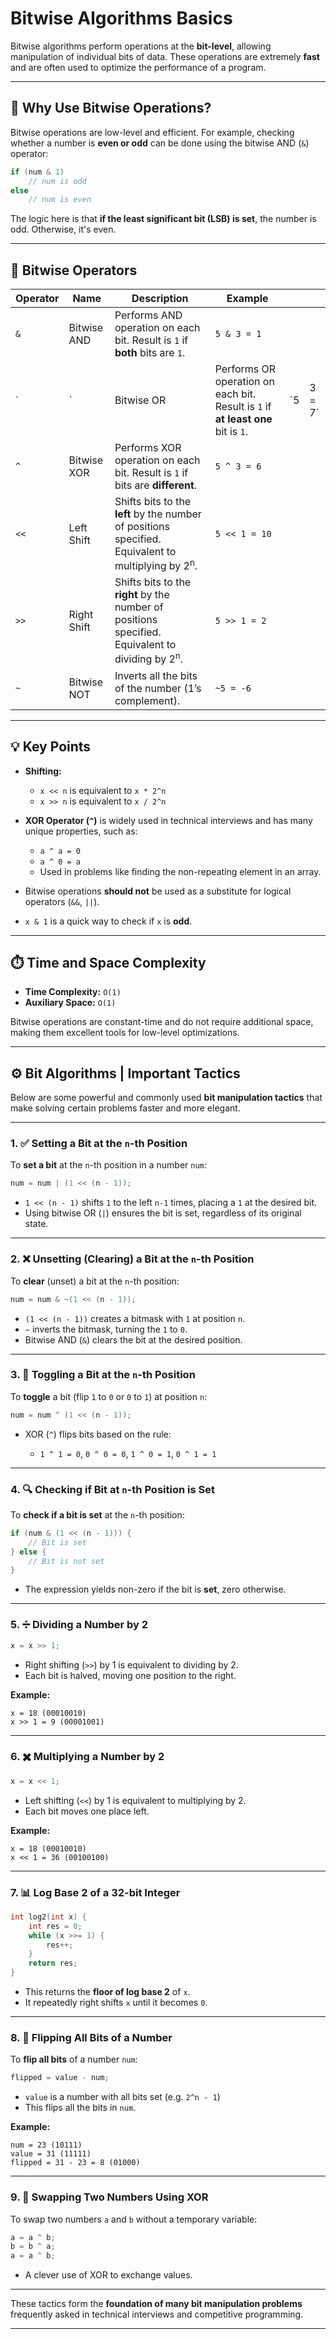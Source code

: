 # Bitwise Algorithms Basics

Bitwise algorithms perform operations at the **bit-level**, allowing manipulation of individual bits of data. These operations are extremely **fast** and are often used to optimize the performance of a program.

---

## 📌 Why Use Bitwise Operations?

Bitwise operations are low-level and efficient. For example, checking whether a number is **even or odd** can be done using the bitwise AND (`&`) operator:

```cpp
if (num & 1)
    // num is odd
else
    // num is even
```

The logic here is that **if the least significant bit (LSB) is set**, the number is odd. Otherwise, it's even.

---

## 🔧 Bitwise Operators

| Operator | Name        | Description                                                                                                   | Example                                                                          |     |         |
| -------- | ----------- | ------------------------------------------------------------------------------------------------------------- | -------------------------------------------------------------------------------- | --- | ------- |
| `&`      | Bitwise AND | Performs AND operation on each bit. Result is `1` if **both** bits are `1`.                                   | `5 & 3 = 1`                                                                      |     |         |
| \`       | \`          | Bitwise OR                                                                                                    | Performs OR operation on each bit. Result is `1` if **at least one** bit is `1`. | \`5 | 3 = 7\` |
| `^`      | Bitwise XOR | Performs XOR operation on each bit. Result is `1` if bits are **different**.                                  | `5 ^ 3 = 6`                                                                      |     |         |
| `<<`     | Left Shift  | Shifts bits to the **left** by the number of positions specified. Equivalent to multiplying by 2<sup>n</sup>. | `5 << 1 = 10`                                                                    |     |         |
| `>>`     | Right Shift | Shifts bits to the **right** by the number of positions specified. Equivalent to dividing by 2<sup>n</sup>.   | `5 >> 1 = 2`                                                                     |     |         |
| `~`      | Bitwise NOT | Inverts all the bits of the number (1’s complement).                                                          | `~5 = -6`                                                                        |     |         |

---

## 💡 Key Points

* **Shifting:**

  * `x << n` is equivalent to `x * 2^n`
  * `x >> n` is equivalent to `x / 2^n`

* **XOR Operator (`^`)** is widely used in technical interviews and has many unique properties, such as:

  * `a ^ a = 0`
  * `a ^ 0 = a`
  * Used in problems like finding the non-repeating element in an array.

* Bitwise operations **should not** be used as a substitute for logical operators (`&&`, `||`).

* `x & 1` is a quick way to check if `x` is **odd**.

---

## ⏱️ Time and Space Complexity

* **Time Complexity:** `O(1)`
* **Auxiliary Space:** `O(1)`

Bitwise operations are constant-time and do not require additional space, making them excellent tools for low-level optimizations.

---

## ⚙️ Bit Algorithms | Important Tactics

Below are some powerful and commonly used **bit manipulation tactics** that make solving certain problems faster and more elegant.

---

### 1. ✅ Setting a Bit at the `n`-th Position

To **set a bit** at the `n`-th position in a number `num`:

```cpp
num = num | (1 << (n - 1));
```

* `1 << (n - 1)` shifts `1` to the left `n-1` times, placing a `1` at the desired bit.
* Using bitwise OR (`|`) ensures the bit is set, regardless of its original state.

---

### 2. ❌ Unsetting (Clearing) a Bit at the `n`-th Position

To **clear** (unset) a bit at the `n`-th position:

```cpp
num = num & ~(1 << (n - 1));
```

* `(1 << (n - 1))` creates a bitmask with `1` at position `n`.
* `~` inverts the bitmask, turning the `1` to `0`.
* Bitwise AND (`&`) clears the bit at the desired position.

---

### 3. 🔁 Toggling a Bit at the `n`-th Position

To **toggle** a bit (flip `1` to `0` or `0` to `1`) at position `n`:

```cpp
num = num ^ (1 << (n - 1));
```

* XOR (`^`) flips bits based on the rule:

  * `1 ^ 1 = 0`, `0 ^ 0 = 0`, `1 ^ 0 = 1`, `0 ^ 1 = 1`

---

### 4. 🔍 Checking if Bit at `n`-th Position is Set

To **check if a bit is set** at the `n`-th position:

```cpp
if (num & (1 << (n - 1))) {
    // Bit is set
} else {
    // Bit is not set
}
```

* The expression yields non-zero if the bit is **set**, zero otherwise.

---

### 5. ➗ Dividing a Number by 2

```cpp
x = x >> 1;
```

* Right shifting (`>>`) by 1 is equivalent to dividing by 2.
* Each bit is halved, moving one position to the right.

**Example:**

```
x = 18 (00010010)
x >> 1 = 9 (00001001)
```

---

### 6. ✖️ Multiplying a Number by 2

```cpp
x = x << 1;
```

* Left shifting (`<<`) by 1 is equivalent to multiplying by 2.
* Each bit moves one place left.

**Example:**

```
x = 18 (00010010)
x << 1 = 36 (00100100)
```

---

### 7. 📊 Log Base 2 of a 32-bit Integer

```cpp
int log2(int x) {
    int res = 0;
    while (x >>= 1) {
        res++;
    }
    return res;
}
```

* This returns the **floor of log base 2** of `x`.
* It repeatedly right shifts `x` until it becomes `0`.

---

### 8. 🔄 Flipping All Bits of a Number

To **flip all bits** of a number `num`:

```cpp
flipped = value - num;
```

* `value` is a number with all bits set (e.g. `2^n - 1`)
* This flips all the bits in `num`.

**Example:**

```
num = 23 (10111)
value = 31 (11111)
flipped = 31 - 23 = 8 (01000)
```

---

### 9. 🔁 Swapping Two Numbers Using XOR

To swap two numbers `a` and `b` without a temporary variable:

```cpp
a = a ^ b;
b = b ^ a;
a = a ^ b;
```

* A clever use of XOR to exchange values.

---

These tactics form the **foundation of many bit manipulation problems** frequently asked in technical interviews and competitive programming.

---
